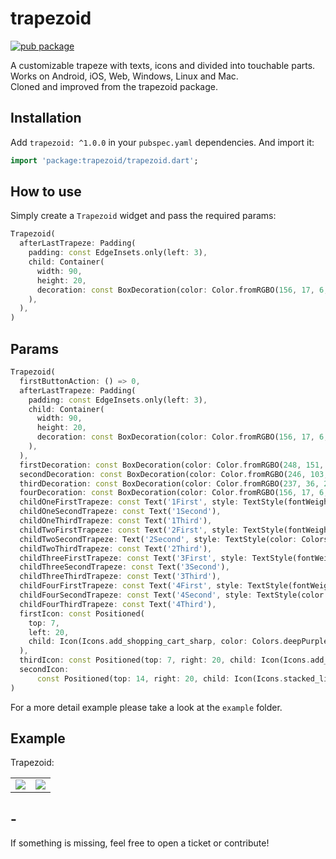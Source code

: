 # trapezoid

[![pub package](https://img.shields.io/pub/v/trapezoid.svg?style=for-the-badge&color=blue)](https://pub.dartlang.org/packages/trapezoid)

A customizable trapeze with texts, icons and divided into touchable parts. Works on Android, iOS, Web, Windows, Linux and Mac.<br/>
Cloned and improved from the trapezoid package.

## Installation

Add `trapezoid: ^1.0.0` in your `pubspec.yaml` dependencies. And import it:

```dart
import 'package:trapezoid/trapezoid.dart';
```

## How to use

Simply create a `Trapezoid` widget and pass the required params:

```dart
Trapezoid(
  afterLastTrapeze: Padding(
    padding: const EdgeInsets.only(left: 3),
    child: Container(
      width: 90,
      height: 20,
      decoration: const BoxDecoration(color: Color.fromRGBO(156, 17, 6, 1)),
    ),
  ),
)
```

## Params

```dart
Trapezoid(
  firstButtonAction: () => 0,
  afterLastTrapeze: Padding(
    padding: const EdgeInsets.only(left: 3),
    child: Container(
      width: 90,
      height: 20,
      decoration: const BoxDecoration(color: Color.fromRGBO(156, 17, 6, 1)),
    ),
  ),
  firstDecoration: const BoxDecoration(color: Color.fromRGBO(248, 151, 0, 1)),
  secondDecoration: const BoxDecoration(color: Color.fromRGBO(246, 103, 16, 1)),
  thirdDecoration: const BoxDecoration(color: Color.fromRGBO(237, 36, 23, 1)),
  fourDecoration: const BoxDecoration(color: Color.fromRGBO(156, 17, 6, 1)),
  childOneFirstTrapeze: const Text('1First', style: TextStyle(fontWeight: FontWeight.bold)),
  childOneSecondTrapeze: const Text('1Second'),
  childOneThirdTrapeze: const Text('1Third'),
  childTwoFirstTrapeze: const Text('2First', style: TextStyle(fontWeight: FontWeight.bold)),
  childTwoSecondTrapeze: Text('2Second', style: TextStyle(color: Colors.purple[900])),
  childTwoThirdTrapeze: const Text('2Third'),
  childThreeFirstTrapeze: const Text('3First', style: TextStyle(fontWeight: FontWeight.bold)),
  childThreeSecondTrapeze: const Text('3Second'),
  childThreeThirdTrapeze: const Text('3Third'),
  childFourFirstTrapeze: const Text('4First', style: TextStyle(fontWeight: FontWeight.bold)),
  childFourSecondTrapeze: const Text('4Second', style: TextStyle(color: Colors.amber)),
  childFourThirdTrapeze: const Text('4Third'),
  firstIcon: const Positioned(
    top: 7,
    left: 20,
    child: Icon(Icons.add_shopping_cart_sharp, color: Colors.deepPurpleAccent),
  ),
  thirdIcon: const Positioned(top: 7, right: 20, child: Icon(Icons.add_chart, color: Colors.white70)),
  secondIcon:
      const Positioned(top: 14, right: 20, child: Icon(Icons.stacked_line_chart_outlined, color: Colors.white)),
)
```

For a more detail example please take a look at the `example` folder.

## Example

Trapezoid:

<table>
  <tr>
    <td> <img src="https://github.com/diogoroos/trapezoid/assets/78812662/9476ae67-fb4a-4acd-ae28-3b41c17f6271"></td>
    <td><img src="https://github.com/diogoroos/trapezoid/assets/78812662/70018692-0031-4e2a-96a7-96710c0c7575"></td>
   </tr> 
</table>

## -

If something is missing, feel free to open a ticket or contribute!
